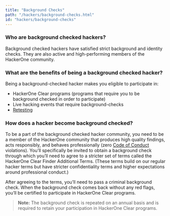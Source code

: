 ```yaml
---
title: "Background Checks"
path: "/hackers/background-checks.html"
id: "hackers/background-checks"
---
```


### Who are background checked hackers?
Background checked hackers have satisfied strict background and identity checks. They are also active and high-performing members of the HackerOne community.

### What are the benefits of being a background checked hacker?
Being a background-checked hacker makes you eligible to participate in:
* HackerOne Clear programs (programs that require you to be background checked in order to participate)
* Live hacking events that require background-checks
* [Retesting](/hackers/retesting.html)

### How does a hacker become background checked?
To be a part of the background checked hacker community, you need to be a member of the HackerOne community that produces high quality findings, acts responsibly, and behaves professionally (zero [Code of Conduct](https://hackerone.com/disclosure-guidelines) violations). You’ll specifically be invited to obtain a background check through which you’ll need to agree to a stricter set of terms called the HackerOne Clear Finder Additional Terms. (These terms build on our regular hacker terms but have stricter confidentiality terms and higher expectations around professional conduct.)

After agreeing to the terms, you’ll need to pass a criminal background check. When the background check comes back without any red flags, you’ll be certified to participate in HackerOne Clear programs.

><b>Note:</b> The background check is repeated on an annual basis and is required to retain your participation in HackerOne Clear programs.
